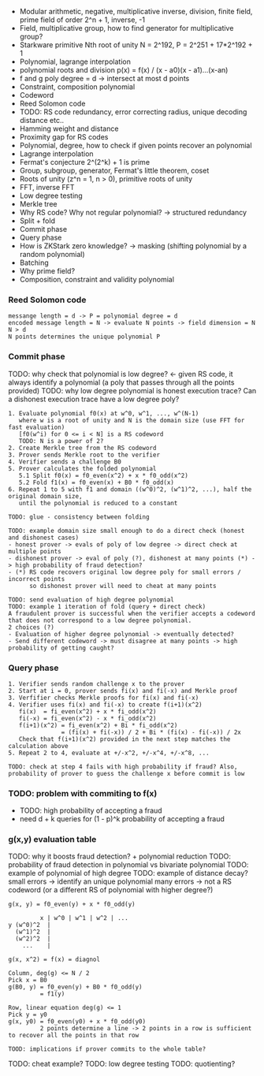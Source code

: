 - Modular arithmetic, negative, multiplicative inverse, division, finite field, prime field of order 2^n + 1, inverse, -1
- Field, multiplicative group, how to find generator for multiplicative group?
- Starkware primitive Nth root of unity N = 2^192, P = 2^251 + 17*2^192 + 1
- Polynomial, lagrange interpolation
- polynomial roots and division p(x) = f(x) / (x - a0)(x - a1)...(x-an)
- f and g poly degree = d -> intersect at most d points
- Constraint, composition polynomial
- Codeword
- Reed Solomon code
- TODO: RS code redundancy, error correcting radius, unique decoding distance etc..
- Hamming weight and distance
- Proximity gap for RS codes
- Polynomial, degree, how to check if given points recover an polynomial
- Lagrange interpolation
- Fermat's conjecture 2^(2^k) + 1 is prime
- Group, subgroup, generator, Fermat's little theorem, coset
- Roots of unity (z^n = 1, n > 0), primitive roots of unity
- FFT, inverse FFT
- Low degree testing
- Merkle tree
- Why RS code? Why not regular polynomial? -> structured redundancy
- Split + fold
- Commit phase
- Query phase
- How is ZKStark zero knowledge? -> masking (shifting polynomial by a random polynomial)
- Batching
- Why prime field?
- Composition, constraint and validity polynomial

### Reed Solomon code
```
messange length = d -> P = polynomial degree = d
encoded message length = N -> evaluate N points -> field dimension = N
N > d
N points determines the unique polynomial P
```

### Commit phase

TODO: why check that polynomial is low degree? <- given RS code, it always identify a polynomial (a poly that passes through all the points provided)
TODO: why low degree polynomial is honest execution trace? Can a dishonest execution trace have a low degree poly?

```
1. Evaluate polynomial f0(x) at w^0, w^1, ..., w^(N-1)
   where w is a root of unity and N is the domain size (use FFT for fast evaluation)
   [f0(w^i) for 0 <= i < N] is a RS codeword
   TODO: N is a power of 2?
2. Create Merkle tree from the RS codeword
3. Prover sends Merkle root to the verifier
4. Verifier sends a challenge B0
5. Prover calculates the folded polynomial
   5.1 Split f0(x) = f0_even(x^2) + x * f0_odd(x^2)
   5.2 Fold f1(x) = f0_even(x) + B0 * f0_odd(x)
6. Repeat 1 to 5 with f1 and domain ((w^0)^2, (w^1)^2, ...), half the original domain size,
   until the polynomial is reduced to a constant
```

```
TODO: glue - consistency between folding
```

```
TODO: example domain size small enough to do a direct check (honest and dishonest cases)
- honest prover -> evals of poly of low degree -> direct check at multiple points
- dishonest prover -> eval of poly (?), dishonest at many points (*) -> high probability of fraud detection?
- (*) RS code recovers original low degree poly for small errors / incorrect points
      so dishonest prover will need to cheat at many points
```

```
TODO: send evaluation of high degree polynomial
TODO: example 1 iteration of fold (query + direct check)
A fraudulent prover is successful when the verifier accepts a codeword that does not correspond to a low degree polynomial.
2 choices (?)
- Evaluation of higher degree polynomial -> eventually detected?
- Send different codeword -> must disagree at many points -> high probability of getting caught?
```
### Query phase

```
1. Verifier sends random challenge x to the prover
2. Start at i = 0, prover sends fi(x) and fi(-x) and Merkle proof
3. Verfifier checks Merkle proofs for fi(x) and fi(-x)
4. Verifier uses fi(x) and fi(-x) to create f(i+1)(x^2)
   fi(x)  = fi_even(x^2) + x * fi_odd(x^2)
   fi(-x) = fi_even(x^2) - x * fi_odd(x^2)
   f(i+1)(x^2) = fi_even(x^2) + Bi * fi_odd(x^2)
               = (fi(x) + fi(-x)) / 2 + Bi * (fi(x) - fi(-x)) / 2x
   Check that f(i+1)(x^2) provided in the next step matches the calculation above
5. Repeat 2 to 4, evaluate at +/-x^2, +/-x^4, +/-x^8, ...

TODO: check at step 4 fails with high probability if fraud? Also, probability of prover to guess the challenge x before commit is low
```

### TODO: problem with commiting to f(x)
- TODO: high probability of accepting a fraud
- need d + k queries for (1 - p)^k probability of accepting a fraud

### g(x,y) evaluation table
TODO: why it boosts fraud detection? + polynomial reduction
TODO: probability of fraud detection in polynomial vs bivariate polynomial
TODO: example of polynomial of high degree
TODO: example of distance decay?
small errors -> identify an unique polynomial
many errors -> not a RS codeword (or a different RS of polynomial with higher degree?)

```
g(x, y) = f0_even(y) + x * f0_odd(y)

         x | w^0 | w^1 | w^2 | ...
y (w^0)^2  |
  (w^1)^2  |
  (w^2)^2  |
    ...    |

g(x, x^2) = f(x) = diagnol

Column, deg(g) <= N / 2
Pick x = B0
g(B0, y) = f0_even(y) + B0 * f0_odd(y) 
         = f1(y)

Row, linear equation deg(g) <= 1
Pick y = y0
g(x, y0) = f0_even(y0) + x * f0_odd(y0) 
         2 points determine a line -> 2 points in a row is sufficient to recover all the points in that row

TOOD: implications if prover commits to the whole table?
```

TODO: cheat example?
TODO: low degree testing
TODO: quotienting?









































